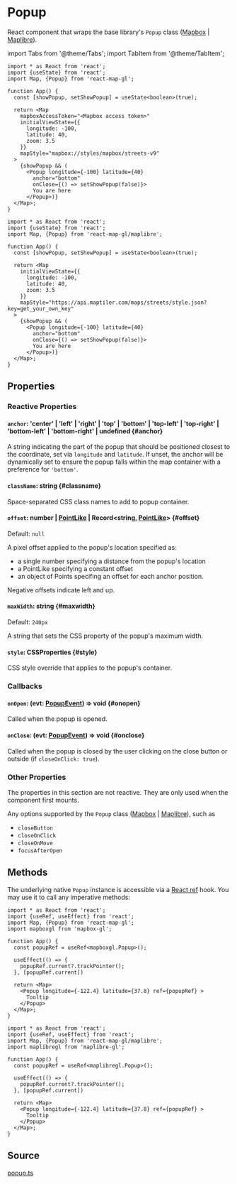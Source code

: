 # Popup

React component that wraps the base library's `Popup` class ([Mapbox](https://docs.mapbox.com/mapbox-gl-js/api/markers/#popup) | [Maplibre](https://maplibre.org/maplibre-gl-js-docs/api/markers/#popup)).


import Tabs from '@theme/Tabs';
import TabItem from '@theme/TabItem';

<Tabs groupId="map-library">
  <TabItem value="mapbox" label="Mapbox">

```tsx
import * as React from 'react';
import {useState} from 'react';
import Map, {Popup} from 'react-map-gl';

function App() {
  const [showPopup, setShowPopup] = useState<boolean>(true);

  return <Map
    mapboxAccessToken="<Mapbox access token>"
    initialViewState={{
      longitude: -100,
      latitude: 40,
      zoom: 3.5
    }}
    mapStyle="mapbox://styles/mapbox/streets-v9"
  >
    {showPopup && (
      <Popup longitude={-100} latitude={40}
        anchor="bottom"
        onClose={() => setShowPopup(false)}>
        You are here
      </Popup>)}
  </Map>;
}
```

  </TabItem>
  <TabItem value="maplibre" label="Maplibre">


```tsx
import * as React from 'react';
import {useState} from 'react';
import Map, {Popup} from 'react-map-gl/maplibre';

function App() {
  const [showPopup, setShowPopup] = useState<boolean>(true);

  return <Map
    initialViewState={{
      longitude: -100,
      latitude: 40,
      zoom: 3.5
    }}
    mapStyle="https://api.maptiler.com/maps/streets/style.json?key=get_your_own_key"
  >
    {showPopup && (
      <Popup longitude={-100} latitude={40}
        anchor="bottom"
        onClose={() => setShowPopup(false)}>
        You are here
      </Popup>)}
  </Map>;
}
```

  </TabItem>
</Tabs>


## Properties

### Reactive Properties

#### `anchor`: 'center' | 'left' | 'right' | 'top' | 'bottom' | 'top-left' | 'top-right' | 'bottom-left' | 'bottom-right' | undefined {#anchor}

A string indicating the part of the popup that should be positioned closest to the coordinate, set via `longitude` and `latitude`. 
If unset, the anchor will be dynamically set to ensure the popup falls within the map container with a preference for `'bottom'`.

#### `className`: string {#classname}

Space-separated CSS class names to add to popup container.

#### `offset`: number | [PointLike](./types.md#pointlike) | Record\<string, [PointLike](./types.md#pointlike)\> {#offset}

Default: `null`

A pixel offset applied to the popup's location specified as:

- a single number specifying a distance from the popup's location
- a PointLike specifying a constant offset
- an object of Points specifing an offset for each anchor position.

Negative offsets indicate left and up.

#### `maxWidth`: string {#maxwidth}

Default: `240px`

A string that sets the CSS property of the popup's maximum width.

#### `style`: CSSProperties {#style}

CSS style override that applies to the popup's container.

### Callbacks

#### `onOpen`: (evt: [PopupEvent](./types.md#popupevent)) => void {#onopen}

Called when the popup is opened.

#### `onClose`: (evt: [PopupEvent](./types.md#popupevent)) => void {#onclose}

Called when the popup is closed by the user clicking on the close button or outside (if `closeOnClick: true`).


### Other Properties

The properties in this section are not reactive. They are only used when the component first mounts.

Any options supported by the `Popup` class ([Mapbox](https://docs.mapbox.com/mapbox-gl-js/api/markers/#popup) | [Maplibre](https://maplibre.org/maplibre-gl-js-docs/api/markers/#popup)), such as

- `closeButton`
- `closeOnClick`
- `closeOnMove`
- `focusAfterOpen`


## Methods

The underlying native `Popup` instance is accessible via a [React ref](https://reactjs.org/docs/refs-and-the-dom.html#creating-refs) hook.
You may use it to call any imperative methods:

<Tabs groupId="map-library">
  <TabItem value="mapbox" label="Mapbox">

```tsx
import * as React from 'react';
import {useRef, useEffect} from 'react';
import Map, {Popup} from 'react-map-gl';
import mapboxgl from 'mapbox-gl';

function App() {
  const popupRef = useRef<mapboxgl.Popup>();

  useEffect(() => {
    popupRef.current?.trackPointer();
  }, [popupRef.current])

  return <Map>
    <Popup longitude={-122.4} latitude={37.8} ref={popupRef} >
      Tooltip
    </Popup>
  </Map>;
}
```

  </TabItem>
  <TabItem value="maplibre" label="Maplibre">


```tsx
import * as React from 'react';
import {useRef, useEffect} from 'react';
import Map, {Popup} from 'react-map-gl/maplibre';
import maplibregl from 'maplibre-gl';

function App() {
  const popupRef = useRef<maplibregl.Popup>();

  useEffect(() => {
    popupRef.current?.trackPointer();
  }, [popupRef.current])

  return <Map>
    <Popup longitude={-122.4} latitude={37.8} ref={popupRef} >
      Tooltip
    </Popup>
  </Map>;
}
```

  </TabItem>
</Tabs>


## Source

[popup.ts](https://github.com/visgl/react-map-gl/tree/7.0-release/src/components/popup.ts)
